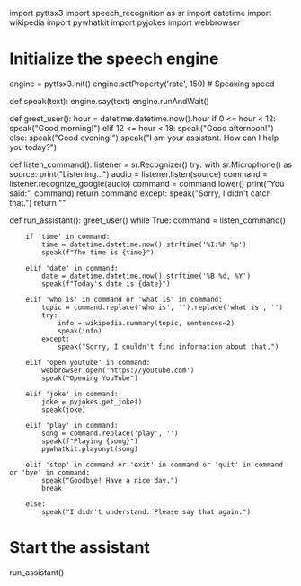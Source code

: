 import pyttsx3
import speech_recognition as sr
import datetime
import wikipedia
import pywhatkit
import pyjokes
import webbrowser

# Initialize the speech engine
engine = pyttsx3.init()
engine.setProperty('rate', 150)  # Speaking speed

def speak(text):
    engine.say(text)
    engine.runAndWait()

def greet_user():
    hour = datetime.datetime.now().hour
    if 0 <= hour < 12:
        speak("Good morning!")
    elif 12 <= hour < 18:
        speak("Good afternoon!")
    else:
        speak("Good evening!")
    speak("I am your assistant. How can I help you today?")

def listen_command():
    listener = sr.Recognizer()
    try:
        with sr.Microphone() as source:
            print("Listening...")
            audio = listener.listen(source)
            command = listener.recognize_google(audio)
            command = command.lower()
            print("You said:", command)
            return command
    except:
        speak("Sorry, I didn't catch that.")
        return ""

def run_assistant():
    greet_user()
    while True:
        command = listen_command()

        if 'time' in command:
            time = datetime.datetime.now().strftime('%I:%M %p')
            speak(f"The time is {time}")

        elif 'date' in command:
            date = datetime.datetime.now().strftime('%B %d, %Y')
            speak(f"Today's date is {date}")

        elif 'who is' in command or 'what is' in command:
            topic = command.replace('who is', '').replace('what is', '')
            try:
                info = wikipedia.summary(topic, sentences=2)
                speak(info)
            except:
                speak("Sorry, I couldn't find information about that.")

        elif 'open youtube' in command:
            webbrowser.open('https://youtube.com')
            speak("Opening YouTube")

        elif 'joke' in command:
            joke = pyjokes.get_joke()
            speak(joke)

        elif 'play' in command:
            song = command.replace('play', '')
            speak(f"Playing {song}")
            pywhatkit.playonyt(song)

        elif 'stop' in command or 'exit' in command or 'quit' in command or 'bye' in command:
            speak("Goodbye! Have a nice day.")
            break

        else:
            speak("I didn't understand. Please say that again.")

# Start the assistant
run_assistant()

